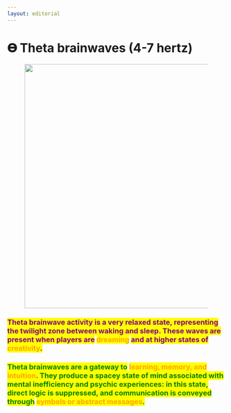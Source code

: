 ```yaml
---
layout: editorial
---
```


# 𝚯 Theta brainwaves (4-7 hertz)

<figure><img src="../../../../../../.gitbook/assets/pexels-btgl-♡-18557001.jpg" alt="" width="563"><figcaption></figcaption></figure>

### <mark style="color:purple;">Theta brainwave activity is a very relaxed state, representing the twilight zone between waking and sleep. These waves are present when players are</mark> <mark style="color:orange;">dreaming</mark> <mark style="color:purple;">and at higher states of</mark> <mark style="color:orange;">creativity</mark><mark style="color:purple;">.</mark>&#x20;

### <mark style="color:green;">Theta brainwaves are a gateway to</mark> <mark style="color:orange;">learning, memory, and intuition</mark><mark style="color:green;">. They produce a spacey state of mind associated with mental inefficiency and psychic experiences: in this state, direct logic is suppressed, and communication is conveyed through</mark> <mark style="color:orange;">symbols or abstract messages</mark><mark style="color:green;">.</mark>

